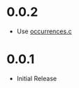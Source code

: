 
# 0.0.2

  * Use [occurrences.c](https://github.com/stephenmathieson/occurrences.c)

# 0.0.1

  * Initial Release
